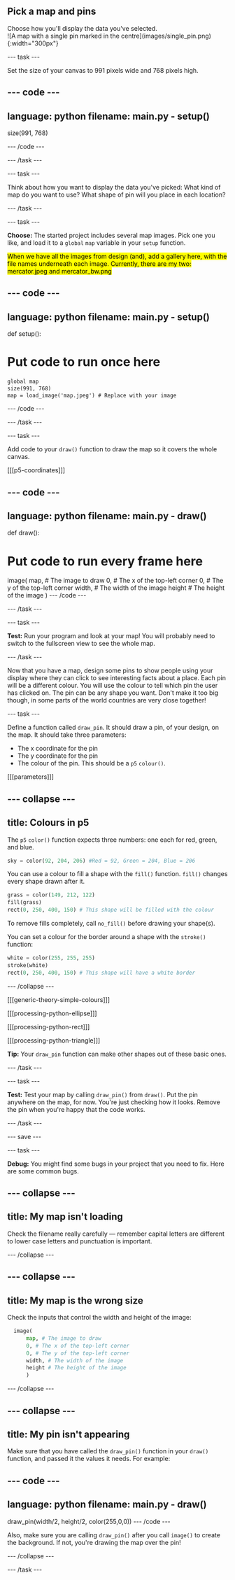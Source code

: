 ## Pick a map and pins

<div style="display: flex; flex-wrap: wrap">
<div style="flex-basis: 200px; flex-grow: 1; margin-right: 15px;">
Choose how you'll display the data you've selected.
</div>
<div>
![A map with a single pin marked in the centre](images/single_pin.png){:width="300px"}
</div>
</div>

--- task ---

Set the size of your canvas to 991 pixels wide and 768 pixels high.

--- code ---
---
language: python
filename: main.py - setup()
---  
  size(991, 768)

--- /code ---

--- /task ---

--- task ---

Think about how you want to display the data you've picked: What kind of map do you want to use? What shape of pin will you place in each location?

--- /task ---

--- task ---

**Choose:** The started project includes several map images. Pick one you like, and load it to a `global` `map` variable in your `setup` function.

<mark>When we have all the images from design (and), add a gallery here, with the file names underneath each image. Currently, there are my two: mercator.jpeg and mercator_bw.png</mark>

--- code ---
---
language: python
filename: main.py - setup()
---
def setup():
# Put code to run once here
    global map
    size(991, 768)    
    map = load_image('map.jpeg') # Replace with your image

--- /code ---

--- /task ---

--- task ---

Add code to your `draw()` function to draw the map so it covers the whole canvas.

[[[p5-coordinates]]]

--- code ---
---
language: python
filename: main.py - draw()
---
def draw():
# Put code to run every frame here
  image(
      map, # The image to draw
      0, # The x of the top-left corner
      0, # The y of the top-left corner
      width, # The width of the image
      height # The height of the image
      )
--- /code ---

--- /task ---

--- task ---

**Test:** Run your program and look at your map! You will probably need to switch to the fullscreen view to see the whole map.

--- /task ---

Now that you have a map, design some pins to show people using your display where they can click to see interesting facts about a place. Each pin will be a different colour. You will use the colour to tell which pin the user has clicked on. The pin can be any shape you want. Don't make it too big though, in some parts of the world countries are very close together!

--- task ---

Define a function called `draw_pin`. It should draw a pin, of your design, on the map. It should take three parameters:

 - The x coordinate for the pin
 - The y coordinate for the pin
 - The colour of the pin. This should be a `p5` `colour()`.

[[[parameters]]]

--- collapse ---
---
title: Colours in p5
---

The `p5` `color()` function expects three numbers: one each for red, green, and blue.

```python
sky = color(92, 204, 206) #Red = 92, Green = 204, Blue = 206
```

You can use a colour to fill a shape with the `fill()` function. `fill()` changes every shape drawn after it.

```python
grass = color(149, 212, 122)
fill(grass)
rect(0, 250, 400, 150) # This shape will be filled with the colour
```

To remove fills completely, call `no_fill()` before drawing your shape(s).

You can set a colour for the border around a shape with the `stroke()` function:

```python
white = color(255, 255, 255)
stroke(white)
rect(0, 250, 400, 150) # This shape will have a white border
```

--- /collapse ---

[[[generic-theory-simple-colours]]]

[[[processing-python-ellipse]]]

[[[processing-python-rect]]]

[[[processing-python-triangle]]]

**Tip:** Your `draw_pin` function can make other shapes out of these basic ones.

--- /task ---

--- task ---

**Test:** Test your map by calling `draw_pin()` from `draw()`. Put the pin anywhere on the map, for now. You're just checking how it looks. Remove the pin when you're happy that the code works.

--- /task ---

--- save ---

--- task ---

 **Debug:** You might find some bugs in your project that you need to fix. Here are some common bugs.

--- collapse ---
---
title: My map isn't loading
---

Check the filename really carefully — remember capital letters are different to lower case letters and punctuation is important.

--- /collapse ---

--- collapse ---
---
title: My map is the wrong size
---

Check the inputs that control the width and height of the image:

```python
  image(
      map, # The image to draw
      0, # The x of the top-left corner
      0, # The y of the top-left corner
      width, # The width of the image
      height # The height of the image
      )
```

--- /collapse ---

--- collapse ---
---
title: My pin isn't appearing
---

Make sure that you have called the `draw_pin()` function in your `draw()` function, and passed it the values it needs. For example:

--- code ---
---
language: python
filename: main.py - draw()
---
  draw_pin(width/2, height/2, color(255,0,0))
--- /code ---

Also, make sure you are calling `draw_pin()` after you call `image()` to create the background. If not, you're drawing the map over the pin!

--- /collapse ---

--- /task ---